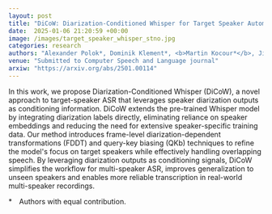 ```yaml
---
layout: post
title: "DiCoW: Diarization-Conditioned Whisper for Target Speaker Automatic Speech Recognition"
date:  2025-01-06 21:20:59 +00:00
image: /images/target_speaker_whisper_stno.jpg
categories: research
authors: "Alexander Polok*, Dominik Klement*, <b>Martin Kocour*</b>, Jiangyu Han, Federico Landini, Bolaji Yusuf, Matthew Wiesner, Sanjeev Khudanpur, Jan Černocký, Lukáš Burget"
venue: "Submitted to Computer Speech and Language journal"
arxiw: "https://arxiv.org/abs/2501.00114"
---
```

In this work, we propose Diarization-Conditioned Whisper (DiCoW), a novel approach to target-speaker ASR that leverages speaker diarization outputs as conditioning information. DiCoW extends the pre-trained Whisper model by integrating diarization labels directly, eliminating reliance on speaker embeddings and reducing the need for extensive speaker-specific training data.
Our method introduces frame-level diarization-dependent transformations (FDDT) and query-key biasing (QKb) techniques to refine the model's focus on target speakers while effectively handling overlapping speech. By leveraging diarization outputs as conditioning signals, DiCoW simplifies the workflow for multi-speaker ASR, improves generalization to unseen speakers and enables more reliable transcription in real-world multi-speaker recordings.<br>

*&emsp;Authors with equal contribution.